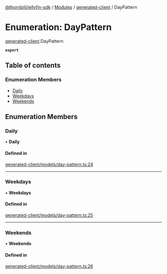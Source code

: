 [@thornbill/jellyfin-sdk](../README.md) / [Modules](../modules.md) / [generated-client](../modules/generated_client.md) / DayPattern

# Enumeration: DayPattern

[generated-client](../modules/generated_client.md).DayPattern

**`export`**

## Table of contents

### Enumeration Members

- [Daily](generated_client.DayPattern.md#daily)
- [Weekdays](generated_client.DayPattern.md#weekdays)
- [Weekends](generated_client.DayPattern.md#weekends)

## Enumeration Members

### Daily

• **Daily**

#### Defined in

[generated-client/models/day-pattern.ts:24](https://github.com/jellyfin/jellyfin-sdk-typescript/blob/fa599ae/src/generated-client/models/day-pattern.ts#L24)

___

### Weekdays

• **Weekdays**

#### Defined in

[generated-client/models/day-pattern.ts:25](https://github.com/jellyfin/jellyfin-sdk-typescript/blob/fa599ae/src/generated-client/models/day-pattern.ts#L25)

___

### Weekends

• **Weekends**

#### Defined in

[generated-client/models/day-pattern.ts:26](https://github.com/jellyfin/jellyfin-sdk-typescript/blob/fa599ae/src/generated-client/models/day-pattern.ts#L26)
